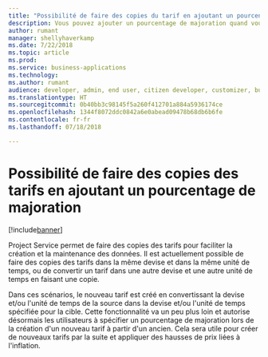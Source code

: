 ```yaml
---
title: "Possibilité de faire des copies du tarif en ajoutant un pourcentage de majoration"
description: Vous pouvez ajouter un pourcentage de majoration quand vous faites des copies d'un tarif afin de pouvoir augmenter ou diminuer les prix dans le tarif cible.
author: rumant
manager: shellyhaverkamp
ms.date: 7/22/2018
ms.topic: article
ms.prod: 
ms.service: business-applications
ms.technology: 
ms.author: rumant
audience: developer, admin, end user, citizen developer, customizer, business analyst, IT pro
ms.translationtype: HT
ms.sourcegitcommit: 0b40bb3c98145f5a260f412701a884a5936174ce
ms.openlocfilehash: 1344f8072ddc0842a6e0abead09478b68db6b6fe
ms.contentlocale: fr-fr
ms.lasthandoff: 07/18/2018

---
```

#  <a name="ability-to-make-copies-of-price-lists-by-adding-a-markup-percentage"></a>Possibilité de faire des copies des tarifs en ajoutant un pourcentage de majoration


[!include[banner](../../../../includes/banner.md)]

Project Service permet de faire des copies des tarifs pour faciliter la création et la maintenance des données. Il est actuellement possible de faire des copies des tarifs dans la même devise et dans la même unité de temps, ou de convertir un tarif dans une autre devise et une autre unité de temps en faisant une copie. 

Dans ces scénarios, le nouveau tarif est créé en convertissant la devise et/ou l'unité de temps de la source dans la devise et/ou l'unité de temps spécifiée pour la cible. Cette fonctionnalité va un peu plus loin et autorise désormais les utilisateurs à spécifier un pourcentage de majoration lors de la création d'un nouveau tarif à partir d'un ancien. Cela sera utile pour créer de nouveaux tarifs par la suite et appliquer des hausses de prix liées à l'inflation.

